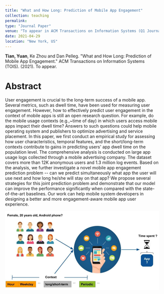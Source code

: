 ```yaml
---
title: "What and How Long: Prediction of Mobile App Engagement"
collection: teaching
permalink: 
type: "Journal Paper"
venue: "To appear in ACM Transactions on Information Systems (Q1 Journal) "
date: 2021-04-29
location: "New York, US"
---
```




**Tian, Yuan**, Ke Zhou and Dan Pelleg. "What and How Long: Prediction of Mobile App Engagement." ACM Transactions on Information Systems (TOIS). (2021). To appear. 


Abstract
======

User engagement is crucial to the long-term success of a mobile app. Several metrics, such as dwell time, have been used for measuring user engagement. However, how to effectively predict user engagement in the context of mobile apps is still an open research question. For example, do the mobile usage contexts (e.g.,~time of day) in which users access mobile apps impact their dwell time? Answers to such questions could help mobile operating system and publishers to optimize advertising and service placement. In this paper, we first conduct an empirical study for assessing how user characteristics, temporal features, and the short/long-term contexts contribute to gains in predicting users' app dwell time on the population level. The comprehensive analysis is conducted on large app usage logs collected through a mobile advertising company. The dataset covers more than 12K anonymous users and 1.3 million log events. Based on the analysis, we further investigate a novel mobile app engagement prediction problem --  can we predict simultaneously what app the user will use next and how long he/she will stay on that app? We propose several strategies for this joint prediction problem and demonstrate that our model can improve the performance significantly when compared with the state-of-the-art baselines. Our work can help mobile system developers in designing a better and more engagement-aware mobile app user experience.

![Overview](./images/TOIS_Next_App_Engagement_Prediction.png)